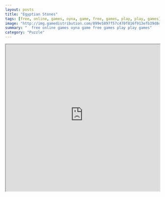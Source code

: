 ```yaml
---
layout: posts
title: "Egyptian Stones"
tags: [free, online, games, oyna, game, free, games, play, play, games]
image: "http://img.gamedistribution.com/899e5897f57c470f816f913efb39d8dd.jpg"
summary: "  free online games oyna game free games play play games"
category: "Puzzle"
---
```




<iframe width="100%" height="480px;" src="http://html5.gamedistribution.com/899e5897f57c470f816f913efb39d8dd/"></iframe>